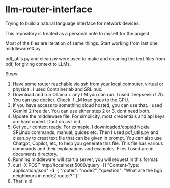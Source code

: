 # llm-router-interface
Trying to build a natural language interface for network devices.

This repository is treated as a personal note to myself for the project.

Most of the files are iteration of same things. Start working from last one, middleware10.py.

pdf_utils.py and clean.py were used to make and cleaning the text files from pdf, for giving context to LLMs.


Steps:

1. Have some router reachable via ssh from your local computer, virtual or physical. I used Containerlab and SRLinux.
2. Download and run Ollama + any LM you can run. I used Deepseek r1:7b. You can use docker. Check if LM load goes to the GPU.
3. If you have access to something cloud hosted, you can use that. I used Gemini 2 free tier. You can use either step 2 or 3, dont need both.
4. Update the middleware file. For simplicity, most credentials and api keys are hard coded. Dont do as I did.
5. Get your context ready. For exmaple, I downloaded/copied Nokia SRLinux commands, manual, guides etc. Then I used pdf_utils.py and clean.py to creat text file that can be given in prompt. You can also use Chatgpt, Copilot, etc, to help you generate this file. This file has various commands and their explanations and examples. Files I used are in documents directory.
6. Running middleware will start a server, you will request in this format.
7. curl -X POST http://localhost:5000/query -H "Content-Type: application/json" -d '{
  "router": "node2",
  "question": "What are the bgp neighbours in node2 router?"
}'
8. That is it!
